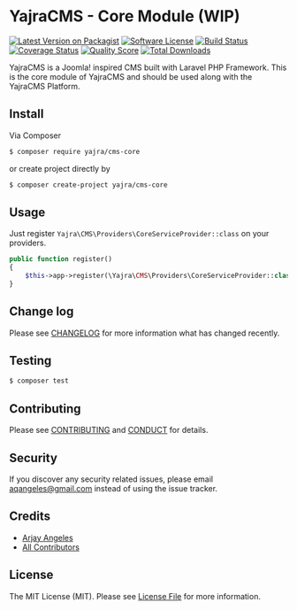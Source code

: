 # YajraCMS - Core Module (WIP)

[![Latest Version on Packagist][ico-version]][link-packagist]
[![Software License][ico-license]](LICENSE.md)
[![Build Status][ico-travis]][link-travis]
[![Coverage Status][ico-scrutinizer]][link-scrutinizer]
[![Quality Score][ico-code-quality]][link-code-quality]
[![Total Downloads][ico-downloads]][link-downloads]

YajraCMS is a Joomla! inspired CMS built with Laravel PHP Framework.
This is the core module of YajraCMS and should be used along with the YajraCMS Platform.

## Install

Via Composer

``` bash
$ composer require yajra/cms-core
```

or create project directly by

```bash
$ composer create-project yajra/cms-core
```

## Usage

Just register `Yajra\CMS\Providers\CoreServiceProvider::class` on your providers.

``` php
public function register()
{
    $this->app->register(\Yajra\CMS\Providers\CoreServiceProvider::class);
}
```

## Change log

Please see [CHANGELOG](CHANGELOG.md) for more information what has changed recently.

## Testing

``` bash
$ composer test
```

## Contributing

Please see [CONTRIBUTING](CONTRIBUTING.md) and [CONDUCT](CONDUCT.md) for details.

## Security

If you discover any security related issues, please email aqangeles@gmail.com instead of using the issue tracker.

## Credits

- [Arjay Angeles][link-author]
- [All Contributors][link-contributors]

## License

The MIT License (MIT). Please see [License File](LICENSE.md) for more information.

[ico-version]: https://img.shields.io/packagist/v/yajra/cms-core.svg?style=flat-square
[ico-license]: https://img.shields.io/badge/license-MIT-brightgreen.svg?style=flat-square
[ico-travis]: https://img.shields.io/travis/yajra/cms-core/master.svg?style=flat-square
[ico-scrutinizer]: https://img.shields.io/scrutinizer/coverage/g/yajra/cms-core.svg?style=flat-square
[ico-code-quality]: https://img.shields.io/scrutinizer/g/yajra/cms-core.svg?style=flat-square
[ico-downloads]: https://img.shields.io/packagist/dt/yajra/cms-core.svg?style=flat-square

[link-packagist]: https://packagist.org/packages/yajra/cms-core
[link-travis]: https://travis-ci.org/yajra/cms-core
[link-scrutinizer]: https://scrutinizer-ci.com/g/yajra/cms-core/code-structure
[link-code-quality]: https://scrutinizer-ci.com/g/yajra/cms-core
[link-downloads]: https://packagist.org/packages/yajra/cms-core
[link-author]: https://github.com/yajra
[link-contributors]: ../../contributors
